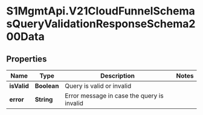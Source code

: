 # S1MgmtApi.V21CloudFunnelSchemasQueryValidationResponseSchema200Data

## Properties
Name | Type | Description | Notes
------------ | ------------- | ------------- | -------------
**isValid** | **Boolean** | Query is valid or invalid | 
**error** | **String** | Error message in case the query is invalid | 


